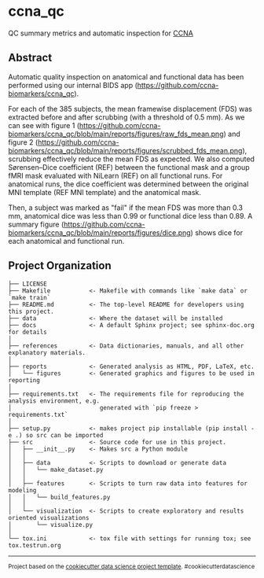 ccna_qc
=======

QC summary metrics and automatic inspection for [CCNA](https://ccna-ccnv.ca/)

Abstract
--------
Automatic quality inspection on anatomical and functional data has been performed using our internal BIDS app (https://github.com/ccna-biomarkers/ccna_qc).

For each of the 385 subjects, the mean framewise displacement (FDS) was extracted before and after scrubbing (with a threshold of 0.5 mm). As we can see with figure 1 (https://github.com/ccna-biomarkers/ccna_qc/blob/main/reports/figures/raw_fds_mean.png) and figure 2 (https://github.com/ccna-biomarkers/ccna_qc/blob/main/reports/figures/scrubbed_fds_mean.png), scrubbing effectively reduce the mean FDS as expected. We also computed Sørensen–Dice coefficient (REF) between the functional mask and a group fMRI mask evaluated with NiLearn (REF) on all functional runs. For anatomical runs, the dice coefficient was determined between the original MNI template (REF MNI template) and the anatomical mask.

Then, a subject was marked as "fail" if the mean FDS was more than 0.3 mm, anatomical dice was less than 0.99 or functional dice less than 0.89. A summary figure (https://github.com/ccna-biomarkers/ccna_qc/blob/main/reports/figures/dice.png) shows dice for each anatomical and functional run.


Project Organization
--------------------

    ├── LICENSE
    ├── Makefile           <- Makefile with commands like `make data` or `make train`
    ├── README.md          <- The top-level README for developers using this project.
    ├── data               <- Where the dataset will be installed
    ├── docs               <- A default Sphinx project; see sphinx-doc.org for details
    │
    ├── references         <- Data dictionaries, manuals, and all other explanatory materials.
    │
    ├── reports            <- Generated analysis as HTML, PDF, LaTeX, etc.
    │   └── figures        <- Generated graphics and figures to be used in reporting
    │
    ├── requirements.txt   <- The requirements file for reproducing the analysis environment, e.g.
    │                         generated with `pip freeze > requirements.txt`
    │
    ├── setup.py           <- makes project pip installable (pip install -e .) so src can be imported
    ├── src                <- Source code for use in this project.
    │   ├── __init__.py    <- Makes src a Python module
    │   │
    │   ├── data           <- Scripts to download or generate data
    │   │   └── make_dataset.py
    │   │
    │   ├── features       <- Scripts to turn raw data into features for modeling
    │   │   └── build_features.py
    │   │
    │   └── visualization  <- Scripts to create exploratory and results oriented visualizations
    │       └── visualize.py
    │
    └── tox.ini            <- tox file with settings for running tox; see tox.testrun.org


--------

<p><small>Project based on the <a target="_blank" href="https://drivendata.github.io/cookiecutter-data-science/">cookiecutter data science project template</a>. #cookiecutterdatascience</small></p>
